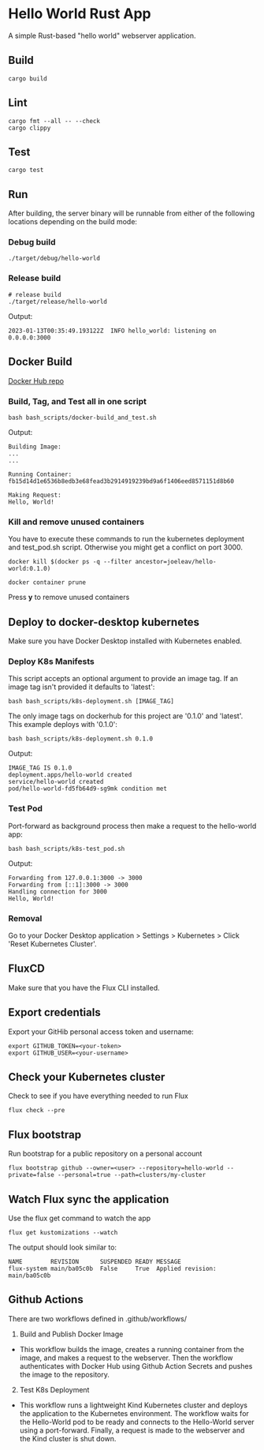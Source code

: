 # Hello World Rust App

A simple Rust-based "hello world" webserver application.

## Build

```shell
cargo build
```

## Lint

```shell
cargo fmt --all -- --check
cargo clippy
```

## Test

```shell
cargo test
```

## Run

After building, the server binary will be runnable from either of the following locations depending on the build mode:

### Debug build
```shell
./target/debug/hello-world
```

### Release build
```shell
# release build
./target/release/hello-world
```

Output:
```shell
2023-01-13T00:35:49.193122Z  INFO hello_world: listening on 0.0.0.0:3000
```

## Docker Build

[Docker Hub repo](https://hub.docker.com/r/joeleav/hello-world)

### Build, Tag, and Test all in one script
```shell
bash bash_scripts/docker-build_and_test.sh
```

Output:
```shell
Building Image:
...
...

Running Container:
fb15d14d1e6536b8edb3e68fead3b2914919239bd9a6f1406eed8571151d8b60

Making Request:
Hello, World!
```

### Kill and remove unused containers

You have to execute these commands to run the kubernetes deployment and test_pod.sh script. Otherwise you might get a conflict on port 3000.

```shell
docker kill $(docker ps -q --filter ancestor=joeleav/hello-world:0.1.0)
```
```shell
docker container prune
```
Press **y** to remove unused containers

## Deploy to docker-desktop kubernetes

Make sure you have Docker Desktop installed with Kubernetes enabled.

### Deploy K8s Manifests

This script accepts an optional argument to provide an image tag. If an image tag isn't provided it defaults to 'latest':
```shell
bash bash_scripts/k8s-deployment.sh [IMAGE_TAG]
```

The only image tags on dockerhub for this project are '0.1.0' and 'latest'. This example deploys with '0.1.0':
```shell
bash bash_scripts/k8s-deployment.sh 0.1.0
```

Output:
```shell
IMAGE_TAG IS 0.1.0
deployment.apps/hello-world created
service/hello-world created
pod/hello-world-fd5fb64d9-sg9mk condition met
```

### Test Pod

Port-forward as background process then make a request to the hello-world app:
```shell
bash bash_scripts/k8s-test_pod.sh
```

Output:
```shell
Forwarding from 127.0.0.1:3000 -> 3000
Forwarding from [::1]:3000 -> 3000
Handling connection for 3000
Hello, World!
```

### Removal
Go to your Docker Desktop application > Settings > Kubernetes > Click 'Reset Kubernetes Cluster'.

## FluxCD

Make sure that you have the Flux CLI installed.

## Export credentials
Export your GitHib personal access token and username:
```shell
export GITHUB_TOKEN=<your-token>
export GITHUB_USER=<your-username>
```

## Check your Kubernetes cluster
Check to see if you have everything needed to run Flux
```shell
flux check --pre
```

## Flux bootstrap
Run bootstrap for a public repository on a personal account
```shell
flux bootstrap github --owner=<user> --repository=hello-world --private=false --personal=true --path=clusters/my-cluster
```

## Watch Flux sync the application
Use the flux get command to watch the app
```shell
flux get kustomizations --watch
```

The output should look similar to:
```shell
NAME        REVISION      SUSPENDED READY MESSAGE                        
flux-system main/ba05c0b  False     True  Applied revision: main/ba05c0b  
```

## Github Actions

There are two workflows defined in .github/workflows/
1. Build and Publish Docker Image
  - This workflow builds the image, creates a running container from the image, and makes a request to the webserver. Then the workflow authenticates with Docker Hub using Github Action Secrets and pushes the image to the repository.
2. Test K8s Deployment
  - This workflow runs a lightweight Kind Kubernetes cluster and deploys the application to the Kubernetes environment. The workflow waits for the Hello-World pod to be ready and connects to the Hello-World server using a port-forward. Finally, a request is made to the webserver and the Kind cluster is shut down.
